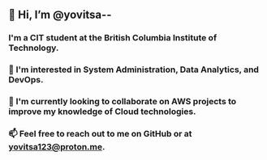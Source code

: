 ## 👋 Hi, I’m @yovitsa-- 
### I'm a CIT student at the British Columbia Institute of Technology.

### 🌱 I'm interested in System Administration, Data Analytics, and DevOps.

### 💞️ I'm currently looking to collaborate on AWS projects to improve my knowledge of Cloud technologies.

### 📫 Feel free to reach out to me on GitHub or at yovitsa123@proton.me.
<!---
yovitsa/yovitsa is a ✨ special ✨ repository because its `README.md` (this file) appears on your GitHub profile.
You can click the Preview link to take a look at your changes.
--->
